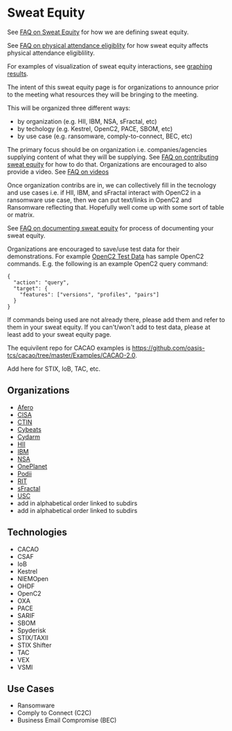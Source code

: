 # Sweat Equity

See [FAQ on Sweat Equity](../faq.md#what-is-sweat-equity) for how we are defining sweat equity.

See [FAQ on physical attendance eligiblity](../faq.md#how-will-physical-attendance-be-determined) for how sweat equity 
affects physical attendance eligiblility.

For examples of visualization of sweat equity interactions, see 
[graphing results](./graphing_results.md).

The intent of this sweat equity page is for organizations
to announce prior to the meeting
what resources they will be bringing to the meeting.

This will be organized three different ways:
* by organization (e.g. HII, IBM, NSA, sFractal, etc)
* by techology (e.g. Kestrel, OpenC2, PACE, SBOM, etc)
* by use case (e.g. ransomware, comply-to-connect, BEC, etc)

The primary focus should be on organization 
i.e. companies/agencies supplying content of what they will be supplying.
See [FAQ on contributing sweat equity](../faq.md#how-do-i-document-the-sweat-equity-our-organization-will-provide)
for how to do that. 
Organizations are encouraged to also provide a video. 
See [FAQ on videos](../faq.md#can-i-contribute-a-video-about-my-company-contribution)

Once organization contribs are in, 
we can collectively fill in the tecnology and use cases
i.e. if HII, IBM, and sFractal interact with OpenC2
in a ransomware use case,
then we can put text/links in OpenC2 and Ransomware
reflecting that. 
Hopefully well come up with some sort of table or matrix.

See [FAQ on documenting sweat equity](../faq.md#how-do-i-document-the-sweat-equity-our-organization-will-provide)
for process of documenting your sweat equity.

Organizations are encouraged to save/use test data for their demonstrations.
For example [OpenC2 Test Data](https://github.com/oasis-open/openc2-jadn-software/tree/master/Test) has sample OpenC2 commands.
E.g. the following is an example OpenC2 query command:
```
{
  "action": "query",
  "target": {
    "features": ["versions", "profiles", "pairs"]
  }
}
```

If commands being used are not already there, please add them and
refer to them in your sweat equity.
If you can't/won't add to test data, please at least add to your sweat equity page.

The equivilent repo for CACAO examples is https://github.com/oasis-tcs/cacao/tree/master/Examples/CACAO-2.0.

Add here for STIX, IoB, TAC, etc.

## Organizations
* [Afero](./Afero/README.md)
* [CISA](./CISA/README.md)
* [CTIN](./CTIN/README.md)
* [Cybeats](./Cybeats/README.md)
* [Cydarm](./Cydarm/README.md)
* [HII](./HII/README.md)
* [IBM](./IBM/README.md)
* [NSA](./NSA/README.md)
* [OnePlanet](./OnePlanet/README.md)
* [Podii](./Podii/README.md)
* [RIT](./RIT/README.md)
* [sFractal](./sFractal/README.md)
* [USC](./USC/README.md)
* add in alphabetical order linked to subdirs
* add in alphabetical order linked to subdirs

## Technologies
* CACAO
* CSAF
* IoB
* Kestrel
* NIEMOpen
* OHDF
* OpenC2
* OXA
* PACE
* SARIF
* SBOM
* Spyderisk
* STIX/TAXII
* STIX Shifter
* TAC
* VEX
* VSMI

## Use Cases
* Ransomware
* Comply to Connect (C2C)
* Business Email Compromise (BEC)